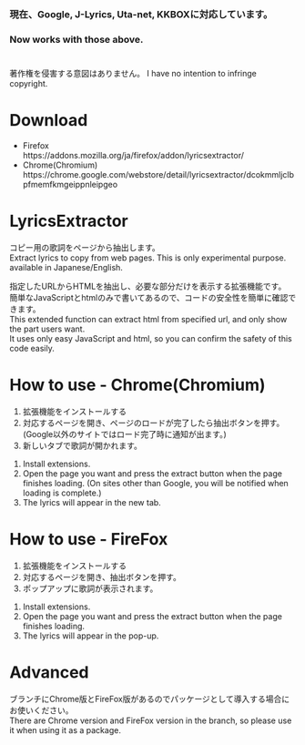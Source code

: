 ### 現在、Google, J-Lyrics, Uta-net, KKBOXに対応しています。<br>
### Now works with those above.

#
著作権を侵害する意図はありません。
I have no intention to infringe copyright.
#

# Download
<ul>
  <li>
  Firefox<br>    
    https://addons.mozilla.org/ja/firefox/addon/lyricsextractor/<br>
  </li>
  <li>
    Chrome(Chromium)<br>
    https://chrome.google.com/webstore/detail/lyricsextractor/dcokmmljclbpfmemfkmgeippnleipgeo
  </li>
</ul>

# LyricsExtractor
コピー用の歌詞をページから抽出します。 <br>
Extract lyrics to copy from web pages. This is only experimental purpose. available in Japanese/English.<br>

指定したURLからHTMLを抽出し、必要な部分だけを表示する拡張機能です。<br>
簡単なJavaScriptとhtmlのみで書いてあるので、コードの安全性を簡単に確認できます。<br>
This extended function can extract html from specified url, and only show the part users want.<br>
It uses only easy JavaScript and html, so you can confirm the safety of this code easily.<br>


# How to use - Chrome(Chromium)
<ol>
  <li>
    拡張機能をインストールする
  </li>
  <li>
    対応するページを開き、ページのロードが完了したら抽出ボタンを押す。(Google以外のサイトではロード完了時に通知が出ます。)
  </li>
  <li>
    新しいタブで歌詞が開かれます。
  </li>
</ol>
<ol>
  <li>
    Install extensions.
  </li>
  <li>
    Open the page you want and press the extract button when the page finishes loading. (On sites other than Google, you will be notified when loading is complete.)
  </li>
  <li>
    The lyrics will appear in the new tab.
  </li>
</ol>

# How to use - FireFox
<ol>
  <li>
    拡張機能をインストールする
  </li>
  <li>
    対応するページを開き、抽出ボタンを押す。
  </li>
  <li>
    ポップアップに歌詞が表示されます。
  </li>
</ol>
<ol>
  <li>
    Install extensions.
  </li>
  <li>
    Open the page you want and press the extract button when the page finishes loading.
  </li>
  <li>
    The lyrics will appear in the pop-up.
  </li>
</ol>

# Advanced
ブランチにChrome版とFireFox版があるのでパッケージとして導入する場合にお使いください。<br>
There are Chrome version and FireFox version in the branch, so please use it when using it as a package.
